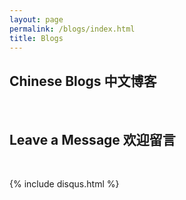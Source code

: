 ```yaml
---
layout: page
permalink: /blogs/index.html
title: Blogs
---
```


## Chinese Blogs 中文博客



<br>

## Leave a Message 欢迎留言

<br>

{% include disqus.html %} 

<br>


